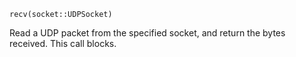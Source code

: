 ```
recv(socket::UDPSocket)
```

Read a UDP packet from the specified socket, and return the bytes received. This call blocks.
